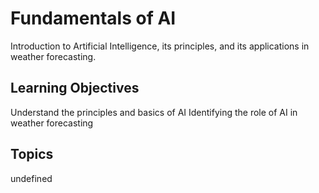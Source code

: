 # Fundamentals of AI

Introduction to Artificial Intelligence, its principles, and its applications in weather forecasting.

## Learning Objectives
Understand the principles and basics of AI
Identifying the role of AI in weather forecasting

## Topics
undefined